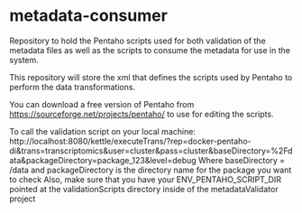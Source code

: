 # metadata-consumer
Repository to hold the Pentaho scripts used for both validation of the metadata files as well as the scripts to consume the metadata for use in the system.

This repository will store the xml that defines the scripts used by Pentaho to perform the data transformations.

You can download a free version of Pentaho from https://sourceforge.net/projects/pentaho/ to use for editing the scripts.


To call the validation script on your local machine:
http://localhost:8080/kettle/executeTrans/?rep=docker-pentaho-di&trans=transcriptomics&user=cluster&pass=cluster&baseDirectory=%2Fdata&packageDirectory=package_123&level=debug
Where baseDirectory = /data and packageDirectory is the directory name for the package you want to check
Also, make sure that you have your ENV_PENTAHO_SCRIPT_DIR pointed at the validationScripts directory inside of the metadataValidator project

